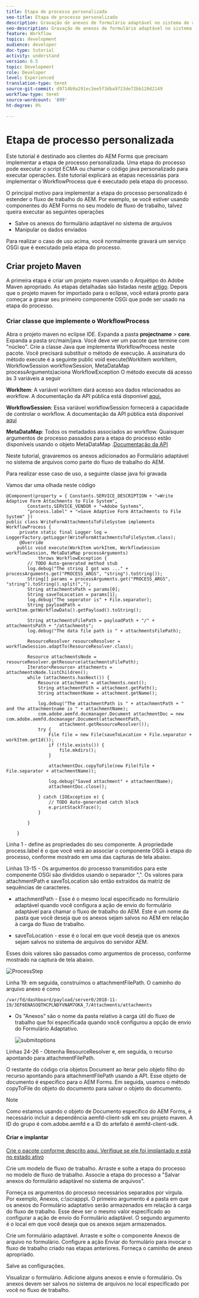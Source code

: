 ```yaml
---
title: Etapa de processo personalizada
seo-title: Etapa de processo personalizada
description: Gravação de anexos de formulário adaptável no sistema de arquivos usando a etapa do processo personalizado
seo-description: Gravação de anexos de formulário adaptável no sistema de arquivos usando a etapa do processo personalizado
feature: Workflow
topics: development
audience: developer
doc-type: tutorial
activity: understand
version: 6.5
topic: Development
role: Developer
level: Experienced
translation-type: tm+mt
source-git-commit: d9714b9a291ec3ee5f3dba9723de72bb120d2149
workflow-type: tm+mt
source-wordcount: '899'
ht-degree: 0%

---
```



# Etapa de processo personalizada

Este tutorial é destinado aos clientes do AEM Forms que precisam implementar a etapa de processo personalizada. Uma etapa do processo pode executar o script ECMA ou chamar o código java personalizado para executar operações. Este tutorial explicará as etapas necessárias para implementar o WorkflowProcess que é executado pela etapa do processo.

O principal motivo para implementar a etapa do processo personalizado é estender o fluxo de trabalho do AEM. Por exemplo, se você estiver usando componentes do AEM Forms no seu modelo de fluxo de trabalho, talvez queira executar as seguintes operações

* Salve os anexos do formulário adaptável no sistema de arquivos
* Manipular os dados enviados

Para realizar o caso de uso acima, você normalmente gravará um serviço OSGi que é executado pela etapa do processo.

## Criar projeto Maven

A primeira etapa é criar um projeto maven usando o Arquétipo do Adobe Maven apropriado. As etapas detalhadas são listadas neste [artigo](https://helpx.adobe.com/experience-manager/using/maven_arch13.html). Depois que o projeto maven for importado para o eclipse, você estará pronto para começar a gravar seu primeiro componente OSGi que pode ser usado na etapa do processo.


### Criar classe que implemente o WorkflowProcess

Abra o projeto maven no eclipse IDE. Expanda a pasta **projectname** > **core**. Expanda a pasta src/main/java. Você deve ver um pacote que termine com &quot;núcleo&quot;. Crie a classe Java que implementa WorkflowProcess neste pacote. Você precisará substituir o método de execução. A assinatura do método execute é a seguinte
public void execute(WorkItem workItem, WorkflowSession workflowSession, MetaDataMap processArguments)aciona WorkflowException
O método execute dá acesso às 3 variáveis a seguir

**WorkItem**: A variável workItem dará acesso aos dados relacionados ao workflow. A documentação da API pública está disponível [aqui.](https://helpx.adobe.com/experience-manager/6-3/sites/developing/using/reference-materials/diff-previous/changes/com.adobe.granite.workflow.WorkflowSession.html)

**WorkflowSession**: Essa variável workflowSession fornecerá a capacidade de controlar o workflow. A documentação da API pública está disponível [aqui](https://helpx.adobe.com/experience-manager/6-3/sites/developing/using/reference-materials/diff-previous/changes/com.adobe.granite.workflow.WorkflowSession.html)

**MetaDataMap**: Todos os metadados associados ao workflow. Quaisquer argumentos de processo passados para a etapa do processo estão disponíveis usando o objeto MetaDataMap .[Documentação da API](https://helpx.adobe.com/experience-manager/6-5/sites/developing/using/reference-materials/javadoc/com/adobe/granite/workflow/metadata/MetaDataMap.html)

Neste tutorial, gravaremos os anexos adicionados ao Formulário adaptável no sistema de arquivos como parte do fluxo de trabalho do AEM.

Para realizar esse caso de uso, a seguinte classe java foi gravada

Vamos dar uma olhada neste código

```
@Component(property = { Constants.SERVICE_DESCRIPTION + "=Write Adaptive Form Attachments to File System",
        Constants.SERVICE_VENDOR + "=Adobe Systems",
        "process.label" + "=Save Adaptive Form Attachments to File System" })
public class WriteFormAttachmentsToFileSystem implements WorkflowProcess {
     private static final Logger log = LoggerFactory.getLogger(WriteFormAttachmentsToFileSystem.class);
     @Override
    public void execute(WorkItem workItem, WorkflowSession workflowSession, MetaDataMap processArguments)
            throws WorkflowException {
        // TODO Auto-generated method stub
        log.debug("The string I got was ..." + processArguments.get("PROCESS_ARGS", "string").toString());
        String[] params = processArguments.get("PROCESS_ARGS", "string").toString().split(",");
        String attachmentsPath = params[0];
        String saveToLocation = params[1];
        log.debug("The seperator is" + File.separator);
        String payloadPath = workItem.getWorkflowData().getPayload().toString();
 
        String attachmentsFilePath = payloadPath + "/" + attachmentsPath + "/attachments";
        log.debug("The data file path is " + attachmentsFilePath);
 
        ResourceResolver resourceResolver = workflowSession.adaptTo(ResourceResolver.class);
 
        Resource attachmentsNode = resourceResolver.getResource(attachmentsFilePath);
        Iterator<Resource> attachments = attachmentsNode.listChildren();
        while (attachments.hasNext()) {
            Resource attachment = attachments.next();
            String attachmentPath = attachment.getPath();
            String attachmentName = attachment.getName();
 
            log.debug("The attachmentPath is " + attachmentPath + " and the attachmentname is " + attachmentName);
            com.adobe.aemfd.docmanager.Document attachmentDoc = new com.adobe.aemfd.docmanager.Document(attachmentPath,
                    attachment.getResourceResolver());
            try {
                File file = new File(saveToLocation + File.separator + workItem.getId());
                if (!file.exists()) {
                    file.mkdirs();
                }
 
                attachmentDoc.copyToFile(new File(file + File.separator + attachmentName));
 
                log.debug("Saved attachment" + attachmentName);
                attachmentDoc.close();
 
            } catch (IOException e) {
                // TODO Auto-generated catch block
                e.printStackTrace();
            }
 
        }
 
    }
```

Linha 1 - define as propriedades do seu componente. A propriedade process.label é o que você verá ao associar o componente OSGi à etapa do processo, conforme mostrado em uma das capturas de tela abaixo.

Linhas 13-15 - Os argumentos do processo transmitidos para este componente OSGi são divididos usando o separador &quot;,&quot;. Os valores para attachmentPath e saveToLocation são então extraídos da matriz de sequências de caracteres.

* attachmentPath - Esse é o mesmo local especificado no formulário adaptável quando você configura a ação de envio do formulário adaptável para chamar o fluxo de trabalho do AEM. Este é um nome da pasta que você deseja que os anexos sejam salvos no AEM em relação à carga do fluxo de trabalho.

* saveToLocation - esse é o local em que você deseja que os anexos sejam salvos no sistema de arquivos do servidor AEM.

Esses dois valores são passados como argumentos de processo, conforme mostrado na captura de tela abaixo.

![ProcessStep](assets/implement-process-step.gif)


Linha 19: em seguida, construímos o attachmentFilePath. O caminho do arquivo anexo é como

    /var/fd/dashboard/payload/server0/2018-11-19/3EF6ENASOQTHCPLNDYVNAM7OKA_7/Attachments/attachments

* Os &quot;Anexos&quot; são o nome da pasta relativo à carga útil do fluxo de trabalho que foi especificada quando você configurou a opção de envio do Formulário Adaptativo.

   ![submitoptions](assets/af-submit-options.gif)

Linhas 24-26 - Obtenha ResourceResolver e, em seguida, o recurso apontando para attachmentFilePath.

O restante do código cria objetos Document ao iterar pelo objeto filho do recurso apontando para attachmentFilePath usando a API. Esse objeto de documento é específico para o AEM Forms. Em seguida, usamos o método copyToFile do objeto do documento para salvar o objeto do documento.

>[!NOTE]
>
>Como estamos usando o objeto de Documento específico do AEM Forms, é necessário incluir a dependência aemfd-client-sdk em seu projeto maven. A ID do grupo é com.adobe.aemfd e a ID do artefato é aemfd-client-sdk.

#### Criar e implantar

[Crie o pacote conforme descrito ](https://helpx.adobe.com/experience-manager/using/maven_arch13.html#BuildtheOSGibundleusingMaven)
[aqui. Verifique se ele foi implantado e está no estado ativo](http://localhost:4502/system/console/bundles)

Crie um modelo de fluxo de trabalho. Arraste e solte a etapa do processo no modelo de fluxo de trabalho. Associe a etapa do processo a &quot;Salvar anexos do formulário adaptável no sistema de arquivos&quot;.

Forneça os argumentos do processo necessários separados por vírgula. Por exemplo, Anexos, c:\\scrappp\\. O primeiro argumento é a pasta em que os anexos do Formulário adaptativo serão armazenados em relação à carga do fluxo de trabalho. Esse deve ser o mesmo valor especificado ao configurar a ação de envio do Formulário adaptável. O segundo argumento é o local em que você deseja que os anexos sejam armazenados.

Crie um formulário adaptável. Arraste e solte o componente Anexos de arquivo no formulário. Configure a ação Enviar do formulário para invocar o fluxo de trabalho criado nas etapas anteriores. Forneça o caminho de anexo apropriado.

Salve as configurações.

Visualizar o formulário. Adicione alguns anexos e envie o formulário. Os anexos devem ser salvos no sistema de arquivos no local especificado por você no fluxo de trabalho.

